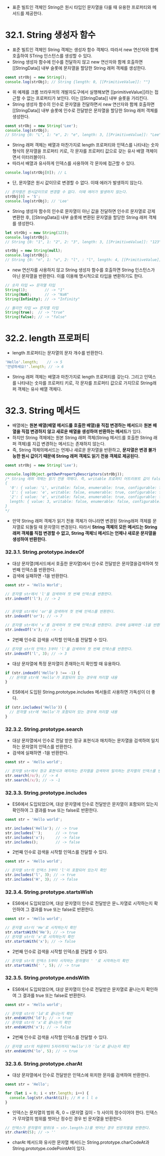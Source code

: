 - 표준 빌트인 객체인 String은 원시 타입인 문자열을 다룰 때 유용한 프로퍼티와 메서드를 제공한다.

# 32.1. String 생성자 함수
- 표준 빌트인 객체인 String 객체는 생성자 함수 객체다. 따라서 new 연산자와 함께 호출하여 STring 인스턴스를 생성할 수 있다.
- String 생성자 함수에 인수를 전달하지 않고 new 연산자와 함께 호출하면 [[StringData]] 내부 슬롯에 문자열을 할당한 String 래퍼 객체를 생성한다.
```javascript
const strObj = new String();
console.log(strObj); // String {length: 0, [[PrimitiveValue]]: ""}
```
- 위 예제를 크롬 브라우저의 개발자도구에서 실행해보면 [[primitiveValue]]라는 접근할 수 없는 프로퍼티가 보인다. 이는 [[StringData]] 내부 슬롯을 가리킨다.
- String 생성자 함수의 인수로 문자열을 전달하면서 new 연산자와 함께 호출하면 [[StringData]] 내부 슬롯에 인수로 전달받은 문자열을 할당한 String 래퍼 객체를 생성한다.
```javascript
const strObj = new String('Lee');
console.log(strObj);
// String {0: "L", 1: "e", 2: "e", length: 3, [[PrimitiveValue]]: "Lee"}
```
- String 래퍼 객체는 배열과 마찬가지로 length 프로퍼티와 인덱스를 나타내는 숫자 형식의 문자열을  프로퍼티 키로, 각 문자를 프로퍼티 값으로 갖는 유사 배열 객체이면서 이터러블이다.
- 따라서 배열과 유사하게 인덱스를 사용하여 각 문자에 접근할 수 있다.
```javascript
console.log(strObj[0]); // L
```
- 단, 문자열은 원시 값이므로 변경할 수 없다. 이때 에러가 발생하지 않는다.
```javascript
// 문자열은 원시값이므로 변경할 수 없다. 이때 에러가 발생하지 않는다.
strObj[0] = 'S';
console.log(strObj); // 'Lee'
```
- String 생성자 함수의 인수로 문자열이 아닌 값을 전달하면 인수르 문자열로 강제 변환한 후,  [[StringData]] 내부 슬롯에 변환된 문자열을 할당한 String 래퍼 객체를 생성한다.
```javascript
let strObj = new String(123);
console.log(strObj);
// String {0: "1", 1: "2", 2: "3", length: 3, [[PrimitiveValue]]: "123"}

strObj = new String(null);
console.log(strObj);
// String {0: "n", 1: "u", 2: "l", : "l", length: 4, [[PrimitiveValue]]: "null"}
```
- new 연산자를 사용하지 않고 String 생성자 함수를 호출하면 String 인스턴스가 아닌 문자열을 반환한다. 이를 이용해 명시적으로 타입을 변환하기도 한다.
```javascript
// 숫자 타입 => 문자열 타입
String(1);        // -> "1"
String(NaN);      // -> "NaN"
String(Infinity); // -> "Infinity"

// 불리언 타입 => 문자열 타입
String(true);  // -> "true"
String(false); // -> "false"
```

 # 32.2. length 프로퍼티
- length 프로퍼티는 문자열의 문자 개수를 반환한다.
```javascript
'Hello'.length;    // -> 5
'안녕하세요!'.length; // -> 6
```
- String 래퍼 객체는 배열과 마찬가지로 length 프로퍼티를 갖는다. 그리고 인덱스를 나타내는 숫자를 프로퍼티 키로, 각 문자를 프로퍼티 값으로 가지므로 String래퍼 객체는 유사 배열 객체다.

# 32.3. String 메서드
- 배열에는 **원본 배열(배열 메서드를 호출한 배열)을 직접 변경하는 메서드**와 **원본 배열을 직접 변경하지 않고 새로운 배열을 생성하여 반환하는 메서드**가 있다.
- 하지만 String 객체에는 원본 String 래퍼 객체(String 메서드를 호출한 String 래퍼 객체)를 지겁 변경하는 메서드는 존재하지 않는다.
- 즉, String 객체의메서드는 언제나 새로운 문자열을 반환하고, **문자열은 변경 불가능한 원시 값이기 때문에 String 래퍼 객체도 읽기 전용 객체로 제공된다.**
```javascript
const strObj = new String('Lee');

console.log(Object.getOwnPropertyDescriptors(strObj));
/* String 래퍼 객체는 읽기 전용 객체다. 즉, writable 프로퍼티 어트리뷰트 값이 false다.
{
  '0': { value: 'L', writable: false, enumerable: true, configurable: false },
  '1': { value: 'e', writable: false, enumerable: true, configurable: false },
  '2': { value: 'e', writable: false, enumerable: true, configurable: false },
  length: { value: 3, writable: false, enumerable: false, configurable: false }
}
*/
```
- 만약 String 래퍼 객체가 읽기 전용 객체가 아니라면 변경된 String래퍼 객체를 문자열로 되돌릴 때 문자열이 변경된다. 따라서 **String 객체의 모든 메서드는 String 래퍼 객체를 직접 변경할 수 없고, String 객체늬 메서드는 언제나 새로운 문자열을 생성하여 반환한다.**

### 32.3.1. String.prototype.indexOf
- 대상 문자열(메서드에서 호출한 문자열)에서 인수로 전달받은 문자열을검색하여 첫 번째 인덱스를 반환한다.
- 검색에 실패하면 -1을 반환한다.
```javascript
const str = 'Hello World';

// 문자열 str에서 'l'을 검색하여 첫 번째 인덱스를 반환한다.
str.indexOf('l'); // -> 2


// 문자열 str에서 'or'을 검색하여 첫 번째 인덱스를 반환한다.
str.indexOf('or'); // -> 7

// 문자열 str에서 'x'를 검색하여 첫 번째 인덱스를 반환한다. 검색에 실패하면 -1을 반환한다.
str.indexOf('x'); // -> -1
```
- 2번째 인수로 검색을 시작할 인덱스를 전달할 수 있다.
```javascript
// 문자열 str의 인덱스 3부터 'l'을 검색하여 첫 번째 인덱스를 반환한다.
str.indexOf('l', 3); // -> 3
```
- 대상 문자열에 특정 문자열이 존재하는지 확인할 때 유용하다.
```javascript
if (str.indexOf('Hello') !== -1) {
  // 문자열 str에 'Hello'가 포함되어 있는 경우에 처리할 내용
}
```
- ES6에서 도입된 String.prototype.includes 메서들르 사용하면 가독성이 더 좋다.
```javascript
if (str.includes('Hello')) {
  // 문자열 str에 'Hello'가 포함되어 있는 경우에 처리할 내용
}
```

### 32.3.2. String.prototype.search
- 대상 문자열에서 인수로 전달 받은 정규 표현식과  매치하는 문자열을 검색하여 일치하는 문자열의 인덱스를 반환한다.
- 검색에 실패하면 -1을 반환한다. 
```javascript
const str = 'Hello world';

// 문자열 str에서 정규 표현식과 매치하는 문자열을 검색하여 일치하는 문자열의 인덱스를 반환한다.
str.search(/o/); // -> 4
str.search(/x/); // -> -1
```

### 32.3.3. String.prototype.includes
- ES6에서 도입되었으며, 대상 문자열에 인수로 전달받은 문자열이 포함되어 있는지 확인하여 그 결과를 true 또는 false로 반환한다.
```javascript
const str = 'Hello world';

str.includes('Hello'); // -> true
str.includes('');      // -> true
str.includes('x');     // -> false
str.includes();        // -> false
```
- 2번째 인수로 검색을 시작할 인덱스를 전달할 수 있다.  
```javascript
const str = 'Hello world';

// 문자열 str의 인덱스 3부터 'l'이 포함되어 있는지 확인
str.includes('l', 3); // -> true
str.includes('H', 3); // -> false
```

### 32.3.4. String.prototype.startsWish
- ES6에서 도입되었으며, 대상 문자열이 인수로 전달받은 문ㄴ자열로 시작하는지 확인하여 그 결과를 true 또는 false로 반환한다.
```javascript
const str = 'Hello world';

// 문자열 str이 'He'로 시작하는지 확인
str.startsWith('He'); // -> true
// 문자열 str이 'x'로 시작하는지 확인
str.startsWith('x'); // -> false
```
- 2번째 인수로 검색을 시작할 인덱스를 전달할 수 있다.  
```javascript
// 문자열 str의 인덱스 5부터 시작하는 문자열이 ' '로 시작하는지 확인
str.startsWith(' ', 5); // -> true
```

### 32.3.5. String.prototype.endsWith
- ES6에서 도입되었으며, 대상 문자열이 인수로 전달받은 문자열로 끝나는지 확인하여 그 결과를 true 또는 false로 반환한다.
```javascript
const str = 'Hello world';

// 문자열 str이 'ld'로 끝나는지 확인
str.endsWith('ld'); // -> true
// 문자열 str이 'x'로 끝나는지 확인
str.endsWith('x'); // -> false
```
- 2번째 인수로 검색을 시작할 인덱스를 전달할 수 있다.  
```javascript
// 문자열 str의 처음부터 5자리까지('Hello')가 'lo'로 끝나는지 확인
str.endsWith('lo', 5); // -> true
```

### 32.3.6. String.prototype.charAt
- 대상 문자열에서 인수로 전달받은 인덱스에 위치한 문자를 검색하여 반환한다.
```javascript
const str = 'Hello';

for (let i = 0; i < str.length; i++) {
  console.log(str.charAt(i)); // H e l l o
}
```
- 인덱스는 문자열의 범위 즉, 0 ~ (문자열 길이 - 1) 사이의 정수이어야 한다. 인덱스가 무자열의 범위를 벗어난 정수인 경우 빈 문자열을 반환한다.
```javascript
// 인덱스가 문자열의 범위(0 ~ str.length-1)를 벗어난 경우 빈문자열을 반환한다.
str.charAt(5); // -> ''
```
- charAt 메서드와 유사한 문자열 메서드는 String.prototype.charCodeAt과 String.prototype.codePointAt이 있다.
